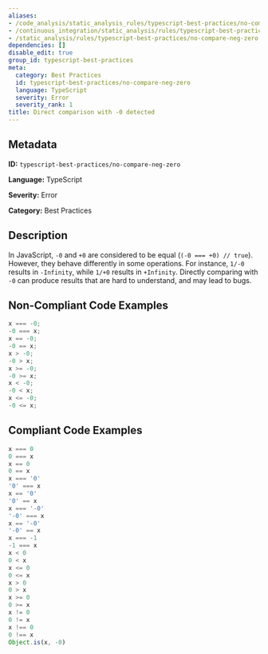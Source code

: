 ```yaml
---
aliases:
- /code_analysis/static_analysis_rules/typescript-best-practices/no-compare-neg-zero
- /continuous_integration/static_analysis/rules/typescript-best-practices/no-compare-neg-zero
- /static_analysis/rules/typescript-best-practices/no-compare-neg-zero
dependencies: []
disable_edit: true
group_id: typescript-best-practices
meta:
  category: Best Practices
  id: typescript-best-practices/no-compare-neg-zero
  language: TypeScript
  severity: Error
  severity_rank: 1
title: Direct comparison with -0 detected
---
```

<!--  SOURCED FROM https://github.com/DataDog/datadog-static-analyzer-rule-docs -->


## Metadata
**ID:** `typescript-best-practices/no-compare-neg-zero`

**Language:** TypeScript

**Severity:** Error

**Category:** Best Practices

## Description
In JavaScript, `-0` and `+0` are considered to be equal (`(-0 === +0) // true`). However, they behave differently in some operations. For instance, `1/-0` results in `-Infinity`, while `1/+0` results in `+Infinity`. Directly comparing with `-0` can produce results that are hard to understand, and may lead to bugs.

## Non-Compliant Code Examples
```typescript
x === -0;
-0 === x;
x == -0;
-0 == x;
x > -0;
-0 > x;
x >= -0;
-0 >= x;
x < -0;
-0 < x;
x <= -0;
-0 <= x;
```

## Compliant Code Examples
```typescript
x === 0
0 === x
x == 0
0 == x
x === '0'
'0' === x
x == '0'
'0' == x
x === '-0'
'-0' === x
x == '-0'
'-0' == x
x === -1
-1 === x
x < 0
0 < x
x <= 0
0 <= x
x > 0
0 > x
x >= 0
0 >= x
x != 0
0 != x
x !== 0
0 !== x
Object.is(x, -0)
```
